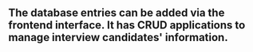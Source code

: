 ## The database entries can be added via the frontend interface. It has CRUD applications to manage interview candidates' information.

